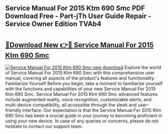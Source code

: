 ## Service Manual For 2015 Ktm 690 Smc PDF Download Free - Part-jTh User Guide Repair - Service Owner Edition TVAb4

# <h2><a href="http://bc6791.oget.top/?id=Service+Manual+For+2015+Ktm+690+Smc">🔗Download New 👉🔴 Service Manual For 2015 Ktm 690 Smc</a></h2>

[![Service Manual For 2015 Ktm 690 Smc new download](https://i.imgur.com/5g1atiW.png)](http://bc6791.oget.top/?id=Service+Manual+For+2015+Ktm+690+Smc)
Explore the world of Service Manual For 2015 Ktm 690 Smc with this comprehensive user manual, covering all aspects of the product's features and functionality. Familiarize Yourself Before you begin, take a moment to familiarize yourself with the functions and capabilities of your new Service Manual For 2015 Ktm 690 Smc. Service Manual For 2015 Ktm 690 Smc advanced features include augmented reality, voice recognition, customizable alerts, and multi-device compatibility, all accessible through the sleek and user-friendly interface. Our expectation is that the Service Manual For 2015 Ktm 690 Smc has been a crucial guide in your journey to becoming proficient in using your new device. In case of any queries or concerns, please do not hesitate to contact our support team.
